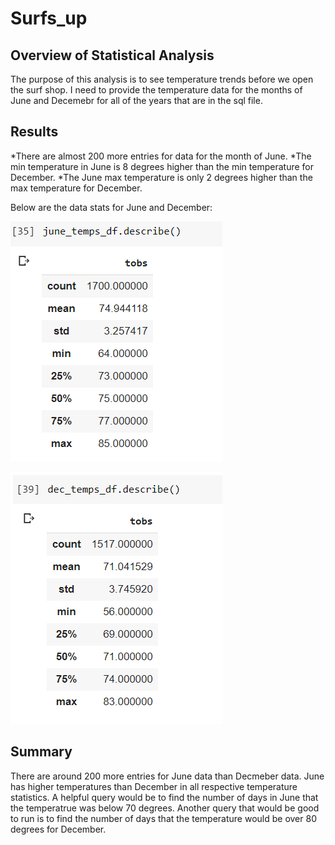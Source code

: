 # Surfs_up

## Overview of Statistical Analysis

The purpose of this analysis is to see temperature trends before we open the surf shop. I need to provide the temperature data for the months of June and Decemebr for all of the years that are in the sql file. 

## Results

*There are almost 200 more entries for data for the month of June.
*The min temperature in June is 8 degrees higher than the min temperature for December.
*The June max temperature is only 2 degrees higher than the max temperature for December. 

Below are the data stats for June and December:

![june temps.png](https://github.com/JoelS-Pebbles/surfs_up/blob/master/june%20temps.PNG)

![dec temps.png](https://github.com/JoelS-Pebbles/surfs_up/blob/master/dec%20temps.PNG)

## Summary

There are around 200 more entries for June data than Decmeber data. June has higher temperatures than December in all respective temperature statistics. A helpful query would be to find the number of days in June that the temperatrue was below 70 degrees. Another query that would be good to run is to find the number of days that the temperature would be over 80 degrees for December.  
